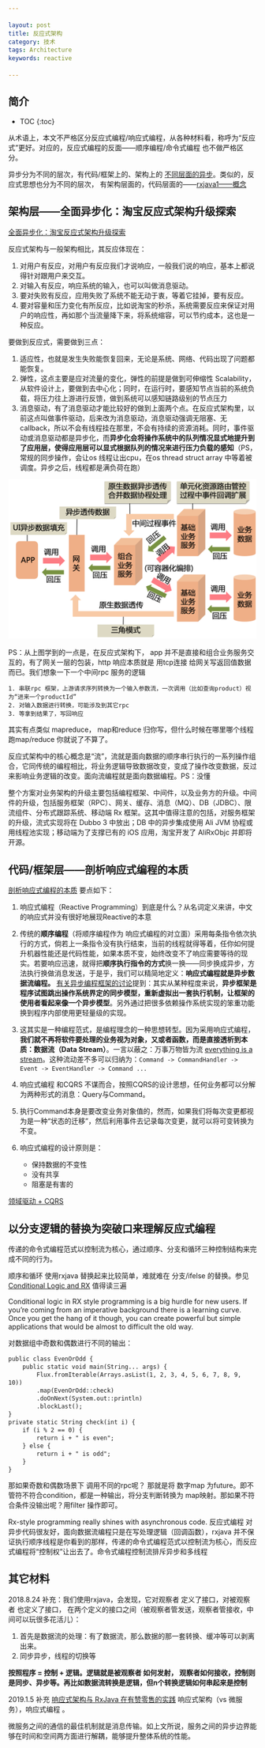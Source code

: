 ```yaml
---

layout: post
title: 反应式架构
category: 技术
tags: Architecture
keywords: reactive

---
```


## 简介 

* TOC
{:toc}

从术语上，本文不严格区分反应式编程/响应式编程，从各种材料看，称呼为“反应式”更好。对应的，反应式编程的反面——顺序编程/命令式编程 也不做严格区分。

异步分为不同的层次，有代码/框架上的、架构上的 [不同层面的异步](http://qiankunli.github.io/2017/05/16/async_program.html)。类似的，反应式思想也分为不同的层次， 有架构层面的，代码层面的——[rxjava1——概念](http://qiankunli.github.io/2018/06/20/rxjava.html)

## 架构层——全面异步化：淘宝反应式架构升级探索

[全面异步化：淘宝反应式架构升级探索](https://www.infoq.cn/article/2upHTmd0pOEUNmhY5-Ay)

反应式架构与一般架构相比，其反应体现在：

1. 对用户有反应，对用户有反应我们才说响应，一般我们说的响应，基本上都说得针对跟用户来交互。
2. 对输入有反应，响应系统的输入，也可以叫做消息驱动。
3. 要对失败有反应，应用失败了系统不能无动于衷，等着它挂掉，要有反应。
4. 要对容量和压力变化有所反应，比如说淘宝的秒杀，系统需要反应来保证对用户的响应性，再如那个当流量降下来，将系统缩容，可以节约成本，这也是一种反应。

要做到反应式，需要做到三点：

1. 适应性，也就是发生失败能恢复回来，无论是系统、网络、代码出现了问题都能恢复。
2. 弹性，这点主要是应对流量的变化，弹性的前提是做到可伸缩性 Scalability，从软件设计上，要做到去中心化；同时，在运行时，要感知节点当前的系统负载，将压力往上游进行反馈，做到系统可以感知链路级别的节点压力
3. 消息驱动，有了消息驱动才能比较好的做到上面两个点。在反应式架构里，以前这点叫做事件驱动，后来改为消息驱动，消息驱动强调无阻塞、无 callback，所以不会有线程挂在那里，不会有持续的资源消耗。同时，事件驱动或消息驱动都是异步化，而**异步化会将操作系统中的队列情况显式地提升到了应用层，使得应用层可以显式根据队列的情况来进行压力负载的感知**（PS，常规的同步操作，会让os 线程让出cpu，在os thread struct array 中等着被调度。异步之后，线程都是满负荷在跑）


![](/public/upload/architecture/reactive_architecture.png)

PS：从上图学到的一点是，在反应式架构下， app 并不是直接和组合业务服务交互的，有了网关一层的包装，http 响应本质就是 用tcp连接 给网关写返回值数据而已。我们想象一下一个中间rpc 服务的逻辑

	1. 串联rpc 框架，上游请求序列转换为一个输入参数流，一次调用（比如查询product）视为“进来一个productId”
	2. 对输入数据进行转换，可能涉及到其它rpc
	3. 等拿到结果了，写回响应

其实有点类似 mapreduce， map和reduce 归你写，但什么时候在哪里哪个线程跑map/reduce 你就说了不算了。

反应式架构中的核心概念是“流”，流就是面向数据的顺序串行执行的一系列操作组合，它同传统的编程相比，将业务逻辑导致数据改变，变成了操作改变数据，反过来影响业务逻辑的改变。面向流编程就是面向数据编程。PS：没懂

整个方案对业务架构的升级主要包括编程框架、中间件，以及业务方的升级。中间件的升级，包括服务框架（RPC）、网关、缓存、消息（MQ）、DB（JDBC）、限流组件、分布式跟踪系统、移动端 Rx 框架。这其中值得注意的包括，对服务框架的升级，流式实现将在 Dubbo 3 中放出；DB 中的异步集成使用 Ali JVM 协程或用线程池实现；移动端为了支撑已有的 iOS 应用，淘宝开发了 AliRxObjc 并即将开源。

## 代码/框架层——剖析响应式编程的本质

[剖析响应式编程的本质](https://www.jianshu.com/p/3bdb8dbaa35c) 要点如下：

1. 响应式编程（Reactive Programming）到底是什么？从名词定义来讲，中文的响应式并没有很好地展现Reactive的本意
2. 传统的**顺序编程**（将顺序编程作为 响应式编程的对立面）采用每条指令依次执行的方式，倘若上一条指令没有执行结束，当前的线程就得等着，任你如何提升机器性能还是代码性能，如果本质不变，始终改变不了响应需要等待的现实。若要响应迅速，就得把**顺序执行指令的方式**换一换——同步换成异步，方法执行换做消息发送，于是乎，我们可以精简地定义：**响应式编程就是异步数据流编程。**  [有关异步编程框架的讨论](http://www.jianshu.com/p/c4e63927ead2)提到：其实从某种程度来说，**异步框架是程序试图跳出操作系统界定的同步模型，重新虚拟出一套执行机制，让框架的使用者看起来像一个异步模型**。另外通过把很多依赖操作系统实现的笨重功能换到程序内部使用更轻量级的实现。
3. 这其实是一种编程范式，是编程理念的一种思想转型。因为采用响应式编程，**我们就不再将软件要处理的业务视为对象，又或者函数，而是直接透析到本质：数据流（Data Stream）**。一言以蔽之：万事万物皆为流 [everything is a stream](http://slides.com/robwormald/everything-is-a-stream)。这种流动差不多可以归纳为：`Command -> CommandHandler -> Event -> EventHandler -> Command ...`
4. 响应式编程 和CQRS 不谋而合，按照CQRS的设计思想，任何业务都可以分解为两种形式的消息：Query与Command。
5. 执行Command本身是要改变业务对象值的，然而，如果我们将每次变更都视为是一种“状态的迁移”，然后利用事件去记录每次变更，就可以将可变转换为不变。
6. 响应式编程的设计原则是：

	* 保持数据的不变性
	* 没有共享
	* 阻塞是有害的


 [领域驱动 + CQRS](http://qiankunli.github.io/2017/12/25/ddd.html)

## 以分支逻辑的替换为突破口来理解反应式编程

传递的命令式编程范式以控制流为核心，通过顺序、分支和循环三种控制结构来完成不同的行为。

顺序和循环 使用rxjava 替换起来比较简单，难就难在 分支/ifelse 的替换。参见[Conditional Logic and RX](https://medium.com/netifi/conditional-logic-and-rx-f6acc0e57a48) 值得读三遍

Conditional logic in RX style programming is a big hurdle for new users. If you’re coming from an imperative background there is a learning curve. Once you get the hang of it though, you can create powerful but simple applications that would be almost to difficult the old way.

对数据组中奇数和偶数进行不同的输出：

	public class EvenOrOdd {
  		public static void main(String... args) {
    		Flux.fromIterable(Arrays.asList(1, 2, 3, 4, 5, 6, 7, 8, 9, 10))
        	.map(EvenOrOdd::check)
        	.doOnNext(System.out::println)
        	.blockLast();
  	}
  	private static String check(int i) {
    	if (i % 2 == 0) {
      		return i + " is even";
   	 	} else {
      		return i + " is odd";
    	}
  	}

那如果奇数和偶数场景下 调用不同的rpc呢？ 那就是将 数字map 为future。即不管符不符合condition，都是一种输出，将分支判断转换为 map映射。那如果不符合条件没输出呢？用filter 操作即可。

Rx-style programming really shines with asynchronous code. 反应式编程 对异步代码很友好，面向数据流编程只是在写处理逻辑（回调函数），rxjava 并不保证执行顺序线程是你看到的那样，传递的命令式编程范式以控制流为核心，而反应式编程将“控制权”让出去了。命令式编程控制流排斥异步和多线程

## 其它材料

2018.8.24 补充：我们使用rxjava，会发现，它对观察者 定义了接口，对被观察者 也定义了接口， 在两个定义的接口之间（被观察者管发送，观察者管接收，中间可以玩很多花活儿）：

1. 首先是数据流的处理：有了数据流，那么数据的那一套转换、缓冲等可以剥离出来。
2. 同步异步，线程的切换等

**按照程序 = 控制 + 逻辑。逻辑就是被观察者 如何发射， 观察者如何接收，控制则是同步、异步等。再比如数据流转换是逻辑，但n个转换逻辑如何串起来是控制**

2019.1.5 补充 [响应式架构与 RxJava 在有赞零售的实践](https://mp.weixin.qq.com/s?__biz=MzAxOTY5MDMxNA==&mid=2455759277&idx=1&sn=3096d192749deadeab3136751579493a&chksm=8c686f88bb1fe69e8182cf4659915a415b7d340c4257ab5d6a794283659906142837f824dd18&mpshare=1&scene=23&srcid=0105rUx9Zxj9jHjE1TfysyMX%23rd) 响应式架构（vs 微服务），响应式编程 。

微服务之间的通信的最佳机制就是消息传输。如上文所说，服务之间的异步边界能够在时间和空间两方面进行解耦，能够提升整体系统的性能。
